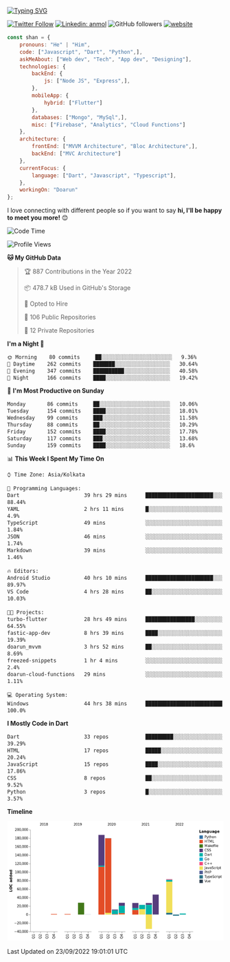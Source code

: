 [![Typing SVG](https://readme-typing-svg.herokuapp.com?lines=Hey%2C+I'm+Shan;I+am+a+Full+Stack+Developer)](https://git.io/typing-svg)

<!-- <img align='right' src="https://media.giphy.com/media/M9gbBd9nbDrOTu1Mqx/giphy.gif" width="230"> -->

[![Twitter Follow](https://img.shields.io/twitter/follow/shan__shaji?style=flat)](https://twitter.com/intent/follow?screen_name=shan__shaji)
[![Linkedin: anmol](https://img.shields.io/badge/shan-shaji?style=flat-square&logo=Linkedin&logoColor=white&link=https://www.linkedin.com/in/shan-shaji/)](https://www.linkedin.com/in/shan-shaji/)
![GitHub followers](https://img.shields.io/github/followers/shan-shaji?label=Follow&style=social)
[![website](https://img.shields.io/badge/Website-46a2f1.svg?&style=flat-square&logo=Google-Chrome&logoColor=white&link=http://shan-shaji.github.io/)](http://shan-shaji.github.io/)




```javascript
const shan = {
    pronouns: "He" | "Him",
    code: ["Javascript", "Dart", "Python",],
    askMeAbout: ["Web dev", "Tech", "App dev", "Designing"],
    technologies: {
        backEnd: {
            js: ["Node JS", "Express",],
        },
        mobileApp: {
            hybrid: ["Flutter"]
        },
        databases: ["Mongo", "MySql",],
        misc: ["Firebase", "Analytics", "Cloud Functions"]
    },
    architecture: {
        frontEnd: ["MVVM Architecture", "Bloc Architecture",],
        backEnd: ["MVC Architecture"]
    },
    currentFocus: {
        language: ["Dart", "Javascript", "Typescript"],
    },
    workingOn: "Doarun"
};
```

I love connecting with different people</b> so if you want to say <b>hi, I'll be happy to meet you more!</b> 😊</em>


<!--START_SECTION:waka-->
![Code Time](http://img.shields.io/badge/Code%20Time-974%20hrs%2030%20mins-blue)

![Profile Views](http://img.shields.io/badge/Profile%20Views-3-blue)

**🐱 My GitHub Data** 

> 🏆 887 Contributions in the Year 2022
 > 
> 📦 478.7 kB Used in GitHub's Storage 
 > 
> 💼 Opted to Hire
 > 
> 📜 106 Public Repositories 
 > 
> 🔑 12 Private Repositories  
 > 
**I'm a Night 🦉** 

```text
🌞 Morning    80 commits     ██░░░░░░░░░░░░░░░░░░░░░░░   9.36% 
🌆 Daytime    262 commits    ███████░░░░░░░░░░░░░░░░░░   30.64% 
🌃 Evening    347 commits    ██████████░░░░░░░░░░░░░░░   40.58% 
🌙 Night      166 commits    ████░░░░░░░░░░░░░░░░░░░░░   19.42%

```
📅 **I'm Most Productive on Sunday** 

```text
Monday       86 commits     ██░░░░░░░░░░░░░░░░░░░░░░░   10.06% 
Tuesday      154 commits    ████░░░░░░░░░░░░░░░░░░░░░   18.01% 
Wednesday    99 commits     ███░░░░░░░░░░░░░░░░░░░░░░   11.58% 
Thursday     88 commits     ██░░░░░░░░░░░░░░░░░░░░░░░   10.29% 
Friday       152 commits    ████░░░░░░░░░░░░░░░░░░░░░   17.78% 
Saturday     117 commits    ███░░░░░░░░░░░░░░░░░░░░░░   13.68% 
Sunday       159 commits    ████░░░░░░░░░░░░░░░░░░░░░   18.6%

```


📊 **This Week I Spent My Time On** 

```text
⌚︎ Time Zone: Asia/Kolkata

💬 Programming Languages: 
Dart                     39 hrs 29 mins      ██████████████████████░░░   88.44% 
YAML                     2 hrs 11 mins       █░░░░░░░░░░░░░░░░░░░░░░░░   4.9% 
TypeScript               49 mins             ░░░░░░░░░░░░░░░░░░░░░░░░░   1.84% 
JSON                     46 mins             ░░░░░░░░░░░░░░░░░░░░░░░░░   1.74% 
Markdown                 39 mins             ░░░░░░░░░░░░░░░░░░░░░░░░░   1.46%

🔥 Editors: 
Android Studio           40 hrs 10 mins      ██████████████████████░░░   89.97% 
VS Code                  4 hrs 28 mins       ██░░░░░░░░░░░░░░░░░░░░░░░   10.03%

🐱‍💻 Projects: 
turbo-flutter            28 hrs 49 mins      ████████████████░░░░░░░░░   64.55% 
fastic-app-dev           8 hrs 39 mins       ████░░░░░░░░░░░░░░░░░░░░░   19.39% 
doarun_mvvm              3 hrs 52 mins       ██░░░░░░░░░░░░░░░░░░░░░░░   8.69% 
freezed-snippets         1 hr 4 mins         ░░░░░░░░░░░░░░░░░░░░░░░░░   2.4% 
doarun-cloud-functions   29 mins             ░░░░░░░░░░░░░░░░░░░░░░░░░   1.11%

💻 Operating System: 
Windows                  44 hrs 38 mins      █████████████████████████   100.0%

```

**I Mostly Code in Dart** 

```text
Dart                     33 repos            █████████░░░░░░░░░░░░░░░░   39.29% 
HTML                     17 repos            █████░░░░░░░░░░░░░░░░░░░░   20.24% 
JavaScript               15 repos            ████░░░░░░░░░░░░░░░░░░░░░   17.86% 
CSS                      8 repos             ██░░░░░░░░░░░░░░░░░░░░░░░   9.52% 
Python                   3 repos             █░░░░░░░░░░░░░░░░░░░░░░░░   3.57%

```


**Timeline**

![Chart not found](https://raw.githubusercontent.com/shan-shaji/shan-shaji/master/charts/bar_graph.png) 


 Last Updated on 23/09/2022 19:01:01 UTC
<!--END_SECTION:waka-->

